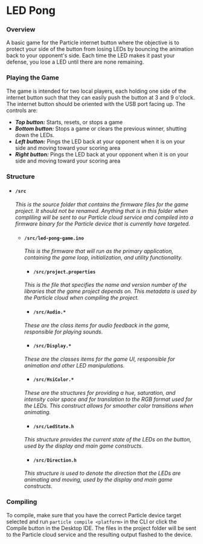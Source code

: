 # LED Pong #

### Overview ###
A basic game for the Particle internet button where the objective is to protect your side of the button from losing LEDs by bouncing the animation back to your opponent's side.  Each time the LED makes it past your defense, you lose a LED until there are none remaining.  

### Playing the Game ###

The game is intended for two local players, each holding one side of the internet button such that they can easily push the button at 3 and 9 o'clock.  The internet button should be oriented with the USB port facing up.  The controls are:

- _**Top button:**_ Starts, resets, or stops a game
- _**Bottom button:**_ Stops a game or clears the previous winner, shutting down the LEDs.
- _**Left button:**_ Pings the LED back at your opponent when it is on your side and moving toward your scoring area
- _**Right button:**_ Pings the LED back at your opponent when it is on your side and moving toward your scoring area  

### Structure ###
* #### ```/src```
  _This is the source folder that contains the firmware files for the game project. It should *not* be renamed.
Anything that is in this folder when compliling will be sent to our Particle cloud service and compiled into a firmware binary for the Particle device that is currently have targeted._

  - #### ```/src/led-pong-game.ino```
    _This is the firmware that will run as the primary application, containing the game loop, initialization, and utility functionality._

    - #### ```/src/project.properties```  
    _This is the file that specifies the name and version number of the libraries that the game project depends on. This metadata is used by the Particle cloud when compiling the project._

    - #### ```/src/Audio.*```
    _These are the class items for audio feedback in the game, responsible for playing sounds._

    - #### ```/src/Display.*```
    _These are the classes items for the game UI, responsible for animation and other LED manipulations._

    - #### ```/src/HsiColor.*```
    _These are the structures for providing a hue, saturation, and intensity color space and for translation to the RGB format used for the LEDs.  This construct allows for smoother color transitions when animating._

    - #### ```/src/LedState.h```
    _This structure provides the current state of the LEDs on the button, used by the display and main game constructs._

    - #### ```/src/Direction.h```
    _This structure is used to denote the direction that the LEDs are animating and moving, used by the display and main game constructs._

### Compiling ###

To compile, make sure that you have the correct Particle device target selected and run `particle compile <platform>` in the CLI or click the Compile button in the Desktop IDE. The files in the project folder will be sent to the Particle cloud service and the resulting output flashed to the device.
